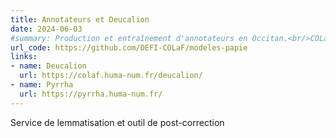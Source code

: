 ```yaml
---
title: Annotateurs et Deucalion
date: 2024-06-03
#summary: Production et entraînement d'annotateurs en Occitan.<br/>COLaF héberge et donne accès à Deucalion, son service de lemmatisation et à une instance de Pyrrha, outil de post-correction pour la création de corpus annotés (lemmatisation et annotation morpho-syntaxique).
url_code: https://github.com/DEFI-COLaF/modeles-papie
links:
- name: Deucalion
  url: https://colaf.huma-num.fr/deucalion/
- name: Pyrrha
  url: https://pyrrha.huma-num.fr/
---
```

Service de lemmatisation et outil de post-correction
